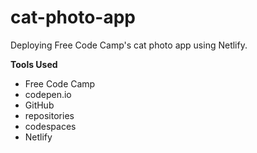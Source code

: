 # cat-photo-app
Deploying Free Code Camp's cat photo app using Netlify.

**Tools Used**

* Free Code Camp
* codepen.io
* GitHub
* repositories
* codespaces
* Netlify